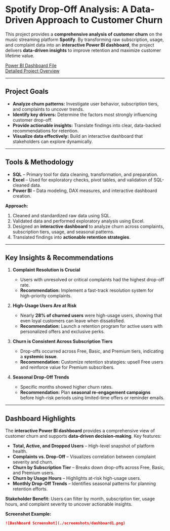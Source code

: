 # Spotify Drop-Off Analysis: A Data-Driven Approach to Customer Churn

This project provides a **comprehensive analysis of customer churn** on the music streaming platform **Spotify**. By transforming raw subscription, usage, and complaint data into an **interactive Power BI dashboard**, the project delivers **data-driven insights** to improve retention and maximize customer lifetime value.

[Power BI Dashboard File](./https://github.com/ajayprasanth-dev/Spotify-Drop-Off-Analysis/blob/main/Spotify%20Drop-Off%20analysis.pbix)  
[Detailed Project Overview](./project_overview.md)

---

## Project Goals

- **Analyze churn patterns:** Investigate user behavior, subscription tiers, and complaints to uncover trends.  
- **Identify key drivers:** Determine the factors most strongly influencing customer drop-off.  
- **Provide actionable insights:** Translate findings into clear, data-backed recommendations for retention.  
- **Visualize data effectively:** Build an interactive dashboard that stakeholders can explore dynamically.

---

## Tools & Methodology

- **SQL** – Primary tool for data cleaning, transformation, and preparation.  
- **Excel** – Used for exploratory checks, pivot tables, and validation of SQL-cleaned data.  
- **Power BI** – Data modeling, DAX measures, and interactive dashboard creation.

**Approach:**  
1. Cleaned and standardized raw data using SQL.  
2. Validated data and performed exploratory analysis using Excel.  
3. Designed an **interactive dashboard** to analyze churn across complaints, subscription tiers, usage, and seasonal patterns.  
4. Translated findings into **actionable retention strategies**.

---

## Key Insights & Recommendations

1. **Complaint Resolution is Crucial**  
   - Users with unresolved or critical complaints had the highest drop-off rate.  
   - **Recommendation:** Implement a fast-track resolution system for high-priority complaints.

2. **High-Usage Users Are at Risk**  
   - Nearly **28% of churned users** were high-usage users, showing that even loyal customers can leave when dissatisfied.  
   - **Recommendation:** Launch a retention program for active users with personalized offers and exclusive perks.

3. **Churn is Consistent Across Subscription Tiers**  
   - Drop-offs occurred across Free, Basic, and Premium tiers, indicating a **systemic issue**.  
   - **Recommendation:** Customize retention strategies: upsell Free users and reinforce value for Premium subscribers.

4. **Seasonal Drop-Off Trends**  
   - Specific months showed higher churn rates.  
   - **Recommendation:** Plan **seasonal re-engagement campaigns** before high-risk periods using limited-time offers or reminder emails.

---

## Dashboard Highlights

The **interactive Power BI dashboard** provides a comprehensive view of customer churn and supports **data-driven decision-making**. Key features:

- **Total, Active, and Dropped Users** – High-level snapshot of platform health.  
- **Complaints vs. Drop-Off** – Visualizes correlation between complaint severity and churn.  
- **Churn by Subscription Tier** – Breaks down drop-offs across Free, Basic, and Premium users.  
- **Churn by Usage Hours** – Highlights at-risk high-usage users.  
- **Monthly Drop-Off Trends** – Identifies seasonal patterns for planning retention efforts.

**Stakeholder Benefit:** Users can filter by month, subscription tier, usage hours, and complaint severity to uncover actionable insights.

**Screenshot Example:**

```markdown
![Dashboard Screenshot](./screenshots/dashboard1.png)
